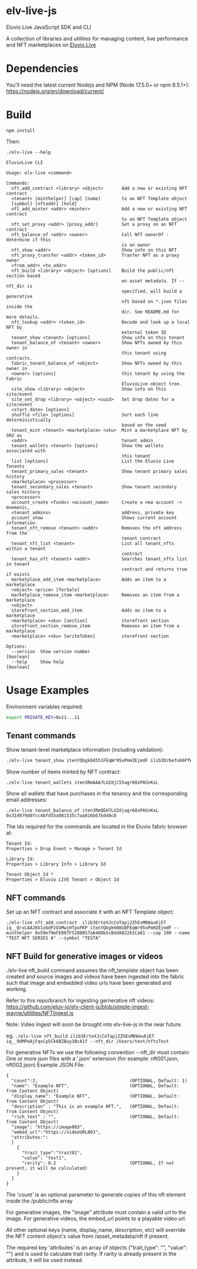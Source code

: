 # elv-live-js

Eluvio Live JavaScript SDK and CLI

A collection of libraries and utilities for managing content, live performance and NFT marketplaces on [Eluvio Live](https://live.eluv.io)

# Dependencies

You'll need the latest current Nodejs and NPM (Node 17.5.0+ or npm 8.5.1+): https://nodejs.org/en/download/current/

# Build

```
npm install
```

Then:

```
./elv-live --help

EluvioLive CLI

Usage: elv-live <command>

Commands:
  nft_add_contract <library> <object>       Add a new or existing NFT contract
  <tenant> [minthelper] [cap] [name]        to an NFT Template object
  [symbol] [nftaddr] [hold]
  nft_add_minter <addr> <minter>            Add a new or existing NFT contract
                                            to an NFT Template object
  nft_set_proxy <addr> [proxy_addr]         Set a proxy on an NFT contract
  nft_balance_of <addr> <owner>             Call NFT ownerOf - determine if this
                                            is an owner
  nft_show <addr>                           Show info on this NFT
  nft_proxy_transfer <addr> <token_id>      Tranfer NFT as a proxy owner
  <from_addr> <to_addr>
  nft_build <library> <object> [options]    Build the public/nft section based
                                            on asset metadata. If --nft_dir is
                                            specified, will build a generative
                                            nft based on *.json files inside the
                                            dir. See README.md for more details.
  nft_lookup <addr> <token_id>              Decode and look up a local NFT by
                                            external token ID
  tenant_show <tenant> [options]            Show info on this tenant
  tenant_balance_of <tenant> <owner>        Show NFTs owned by this owner in
                                            this tenant using contracts.
  fabric_tenant_balance_of <object>         Show NFTs owned by this owner in
  <owner> [options]                         this tenant by using the Fabric
                                            EluvioLive object tree.
  site_show <library> <object>              Show info on this site/event
  site_set_drop <library> <object> <uuid>   Set drop dates for a site/event
  <start_date> [options]
  shuffle <file> [options]                  Sort each line deterministically
                                            based on the seed
  tenant_mint <tenant> <marketplace> <sku>  Mint a marketplace NFT by SKU as
  <addr>                                    tenant admin
  tenant_wallets <tenant> [options]         Show the wallets associated with
                                            this tenant
  list [options]                            List the Eluvio Live Tenants
  tenant_primary_sales <tenant>             Show tenant primary sales history
  <marketplace> <processor>
  tenant_secondary_sales <tenant>           Show tenant secondary sales history
  <processor>
  account_create <funds> <account_name>     Create a new account -> mnemonic,
  <tenant_admins>                           address, private key
  account_show                              Shows current account information.
  tenant_nft_remove <tenant> <addr>         Removes the nft address from the
                                            tenant contract
  tenant_nft_list <tenant>                  List all tenant_nfts within a tenant
                                            contract
  tenant_has_nft <tenant> <addr>            Searches tenant_nfts list in tenant
                                            contract and returns true if exists
  marketplace_add_item <marketplace>        Adds an item to a marketplace
  <object> <price> [forSale]
  marketplace_remove_item <marketplace>     Removes an item from a marketplace
  <object>
  storefront_section_add_item               Adds an item to a marketplace
  <marketplace> <sku> [section]             storefront section
  storefront_section_remove_item            Removes an item from a marketplace
  <marketplace> <sku> [writeToken]          storefront section

Options:
  --version  Show version number                                       [boolean]
  --help     Show help                                                 [boolean]
```
# Usage Examples

Environment variables required:

```bash
export PRIVATE_KEY=0x11...11
```

## Tenant commands

Show tenant-level marketplace information (including validation):

``` bash
./elv-live tenant_show itenYQbgk66551FEqWr95xPmHZEjmdF ilib3Drbefo66PfWvY1NVup4VZFzDJ68  iq__21pxPgnpyYkV666nZ2RhNGYGYdwC --check_cauth ikms2BxjJaireMQXHS55gAiWkuugU5gsjx --check_minter 0x59e79eFE007F5205557a646Db5cBddA82261Ca81
```

Show number of items minted by NFT contract:
```
./elv-live tenant_wallets iten3RmAAA7LUZdjC55agr68xPASnKxL
```

Show all wallets that have purchases in the tenancy and the corresponding email addresses:
```
./elv-live tenant_balance_of iten3RmQEH7LUZdjagr68xPASnKxL 0x31d979d8fcc4bfd55a081535c7aa816b67bd40c8
```
The ids required for the commands are located in the Eluvio fabric browser at:

```
Tenant Id:
Properties > Drop Event > Manage > Tenant Id
```
```
Library Id:
Properties > Library Info > Library Id
```
```
Tenant Object Id *
Properties > Eluvio LIVE Tenant > Object Id
```
## NFT commands

Set up an NFT contract and associate it with an NFT Template object:

```
./elv-live nft_add_contract  ilib3ErteXJcCoTapj2ZhEvMKWau6jET iq__QrxLAAJ8V1xbdPzGVMwjHTpoFKP itenYQbgk66W1BFEqWr95xPmHZEjmdF --minthelper 0x59e79eFE007F5208857a646Db5cBddA82261Ca81 --cap 100 --name "TEST NFT SERIES A" --symbol "TESTA"
```

## NFT Build for generative images or videos

./elv-live nft_build command assumes the nft_template object has been created and source images and videos have been ingested into the fabric such that image and embedded video urls have been generated and working.

Refer to this repo/branch for ingesting gernerative nft videos:
https://github.com/eluv-io/elv-client-js/blob/simple-ingest-wayne/utilities/NFTIngest.js

Note: Video Ingest will soon be brought into elv-live-js in the near future.

eg.
`./elv-live nft_build ilib3ErteXJcCoTapj2ZhEvMKWau6jET iq__9dMPeAjFqxCp5Ck6BZBuy3BcA1f --nft_dir /Users/test/nftsTest`

For generative NFTs we use the following convention --nft_dir must contain:
One or more json files with a '.json' extension (for example: nft001.json, nft002.json)
Example JSON File:
```
{
  "count":3,                                   (OPTIONAL, Default: 1)
  "name": "Example NFT",                       (OPTIONAL, Default: from Content Object)
  "display_name": "Example NFT",               (OPTIONAL, Default: from Content Object)
  "description" : "This is an example NFT.",   (OPTIONAL, Default: from Content Object)
  "rich_text" : "",                            (OPTIONAL, Default: from Content Object)
  "image": "https://image003",
  "embed_url":"https://videoURL003",
  "attributes:":
  [
    {
      "trait_type":"trait01",
      "value": "test1",
      "rarity": 0.2                            (OPTIONAL, If not present, it will be calculated)
    }
  ]
}
```
The 'count' is an optional parameter to generate copies of this nft element inside
the /public/nfts array

For generative images, the "image" attribute must contain a valid url to the image.
For generative videos, the embed_url points to a playable video url.

All other optional keys (name, display_name, description, etc) will override the
NFT content object's value from /asset_metadata/nft if present.

The required key 'attributes' is an array of objects {"trait_type": "", "value": ""}
and is used to calculate trait rarity. If rarity is already present in the attribute,
it will be used instead.
   